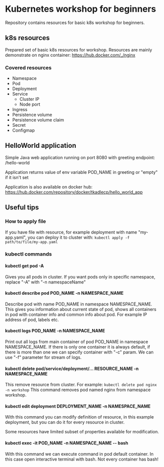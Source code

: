 # Kubernetes workshop for beginners

Repository contains resources for basic k8s workshop for beginners.

## k8s resources
Prepared set of basic k8s resources for workshop. 
Resources are mainly demonstrate on nginx container:
https://hub.docker.com/_/nginx
### Covered resources
- Namespace
- Pod
- Deployment
- Service
  - Cluster IP
  - Node port
- Ingress
- Persistence volume 
- Persistence volume claim
- Secret
- Configmap


## HelloWorld application
Simple Java web application running on port 8080 with greeting endpoint: /hello-world

Application returns value of env variable POD_NAME in greeting or "empty" if it isn't set 

Application is also available on docker hub:
https://hub.docker.com/repository/docker/tkadlecp/hello_world_app

## Useful tips
### How to apply file
If you have file with resource, for example deployment with name "my-app.yaml", you can deploy it to cluster with:
```kubectl apply -f path/to/file/my-app.yaml```

### kubectl commands
#### kubectl get pod -A
Gives you all pods in cluster. If you want pods only in specific namespace, replace "-A" with "-n namespaceName"
#### kubectl describe pod POD_NAME -n NAMESPACE_NAME
Describe pod with name POD_NAME in namespace NAMESPACE_NAME. 
This gives you information about current state of pod, shows all containers in pod with container info and common info about pod. For example IP address of pod, labels etc.
#### kubectl logs POD_NAME -n NAMESPACE_NAME
Print out all logs from main container of pod POD_NAME in namespace NAMESPACE_NAME. 
If there is only one container it is always default, if there is more than one we can specify container with "-c" param.
We can use "-f" parameter for stream of logs.
#### kubectl delete pod/service/deployment/... RESOURCE_NAME -n NAMESPACE_NAME
This remove resource from cluster. 
For example:
```kubectl delete pod nginx -n workshop```
This command removes pod named nginx from namespace workshop.
#### kubectl edit deployment DEPLOYMENT_NAME -n NAMESPACE_NAME
With this command you can modify definition of resource, in this example deployment, but you can do it for every resource in cluster.

Some resources have limited subset of properties available for modification.
#### kubectl exec -it POD_NAME -n NAMESPACE_NAME -- bash
With this command we can execute command in pod default container. In this case open interactive terminal with bash.
Not every container has bash!